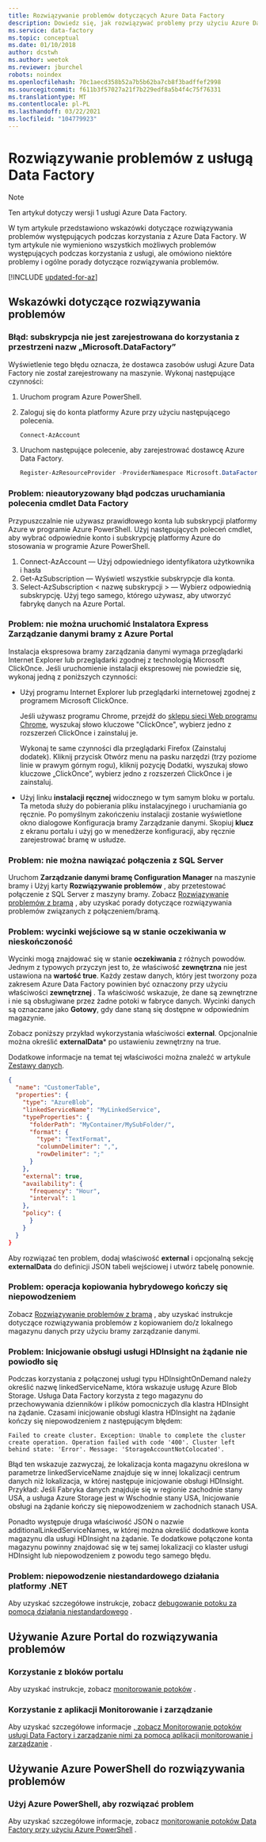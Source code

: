 ```yaml
---
title: Rozwiązywanie problemów dotyczących Azure Data Factory
description: Dowiedz się, jak rozwiązywać problemy przy użyciu Azure Data Factory.
ms.service: data-factory
ms.topic: conceptual
ms.date: 01/10/2018
author: dcstwh
ms.author: weetok
ms.reviewer: jburchel
robots: noindex
ms.openlocfilehash: 70c1aecd358b52a7b5b62ba7cb8f3badffef2998
ms.sourcegitcommit: f611b3f57027a21f7b229edf8a5b4f4c75f76331
ms.translationtype: MT
ms.contentlocale: pl-PL
ms.lasthandoff: 03/22/2021
ms.locfileid: "104779923"
---
```

# <a name="troubleshoot-data-factory-issues"></a>Rozwiązywanie problemów z usługą Data Factory
> [!NOTE]
> Ten artykuł dotyczy wersji 1 usługi Azure Data Factory. 

W tym artykule przedstawiono wskazówki dotyczące rozwiązywania problemów występujących podczas korzystania z Azure Data Factory. W tym artykule nie wymieniono wszystkich możliwych problemów występujących podczas korzystania z usługi, ale omówiono niektóre problemy i ogólne porady dotyczące rozwiązywania problemów.   

[!INCLUDE [updated-for-az](../../../includes/updated-for-az.md)]

## <a name="troubleshooting-tips"></a>Wskazówki dotyczące rozwiązywania problemów
### <a name="error-the-subscription-is-not-registered-to-use-namespace-microsoftdatafactory"></a>Błąd: subskrypcja nie jest zarejestrowana do korzystania z przestrzeni nazw „Microsoft.DataFactory”
Wyświetlenie tego błędu oznacza, że dostawca zasobów usługi Azure Data Factory nie został zarejestrowany na maszynie. Wykonaj następujące czynności:

1. Uruchom program Azure PowerShell.
2. Zaloguj się do konta platformy Azure przy użyciu następującego polecenia.

   ```powershell
   Connect-AzAccount
   ```

3. Uruchom następujące polecenie, aby zarejestrować dostawcę Azure Data Factory.

   ```powershell
   Register-AzResourceProvider -ProviderNamespace Microsoft.DataFactory
   ```

### <a name="problem-unauthorized-error-when-running-a-data-factory-cmdlet"></a>Problem: nieautoryzowany błąd podczas uruchamiania polecenia cmdlet Data Factory
Przypuszczalnie nie używasz prawidłowego konta lub subskrypcji platformy Azure w programie Azure PowerShell. Użyj następujących poleceń cmdlet, aby wybrać odpowiednie konto i subskrypcję platformy Azure do stosowania w programie Azure PowerShell.

1. Connect-AzAccount — Użyj odpowiedniego identyfikatora użytkownika i hasła
2. Get-AzSubscription — Wyświetl wszystkie subskrypcje dla konta.
3. Select-AzSubscription &lt; nazwę subskrypcji &gt; — Wybierz odpowiednią subskrypcję. Użyj tego samego, którego używasz, aby utworzyć fabrykę danych na Azure Portal.

### <a name="problem-fail-to-launch-data-management-gateway-express-setup-from-azure-portal"></a>Problem: nie można uruchomić Instalatora Express Zarządzanie danymi bramy z Azure Portal
Instalacja ekspresowa bramy zarządzania danymi wymaga przeglądarki Internet Explorer lub przeglądarki zgodnej z technologią Microsoft ClickOnce. Jeśli uruchomienie instalacji ekspresowej nie powiedzie się, wykonaj jedną z poniższych czynności:

* Użyj programu Internet Explorer lub przeglądarki internetowej zgodnej z programem Microsoft ClickOnce.

    Jeśli używasz programu Chrome, przejdź do [sklepu sieci Web programu Chrome](https://chrome.google.com/webstore/), wyszukaj słowo kluczowe "ClickOnce", wybierz jedno z rozszerzeń ClickOnce i zainstaluj je.

    Wykonaj te same czynności dla przeglądarki Firefox (Zainstaluj dodatek). Kliknij przycisk Otwórz menu na pasku narzędzi (trzy poziome linie w prawym górnym rogu), kliknij pozycję Dodatki, wyszukaj słowo kluczowe „ClickOnce”, wybierz jedno z rozszerzeń ClickOnce i je zainstaluj.
* Użyj linku **instalacji ręcznej** widocznego w tym samym bloku w portalu. Ta metoda służy do pobierania pliku instalacyjnego i uruchamiania go ręcznie. Po pomyślnym zakończeniu instalacji zostanie wyświetlone okno dialogowe Konfiguracja bramy Zarządzanie danymi. Skopiuj **klucz** z ekranu portalu i użyj go w menedżerze konfiguracji, aby ręcznie zarejestrować bramę w usłudze.  

### <a name="problem-fail-to-connect-to-sql-server"></a>Problem: nie można nawiązać połączenia z SQL Server
Uruchom **Zarządzanie danymi bramę Configuration Manager** na maszynie bramy i Użyj karty **Rozwiązywanie problemów** , aby przetestować połączenie z SQL Server z maszyny bramy. Zobacz [Rozwiązywanie problemów z bramą](data-factory-data-management-gateway.md#troubleshooting-gateway-issues) , aby uzyskać porady dotyczące rozwiązywania problemów związanych z połączeniem/bramą.   

### <a name="problem-input-slices-are-in-waiting-state-forever"></a>Problem: wycinki wejściowe są w stanie oczekiwania w nieskończoność
Wycinki mogą znajdować się w stanie **oczekiwania** z różnych powodów. Jednym z typowych przyczyn jest to, że właściwość **zewnętrzna** nie jest ustawiona na **wartość true**. Każdy zestaw danych, który jest tworzony poza zakresem Azure Data Factory powinien być oznaczony przy użyciu właściwości **zewnętrznej** . Ta właściwość wskazuje, że dane są zewnętrzne i nie są obsługiwane przez żadne potoki w fabryce danych. Wycinki danych są oznaczane jako **Gotowy**, gdy dane staną się dostępne w odpowiednim magazynie.

Zobacz poniższy przykład wykorzystania właściwości **external**. Opcjonalnie można określić **externalData*** po ustawieniu zewnętrzny na true.

Dodatkowe informacje na temat tej właściwości można znaleźć w artykule [Zestawy danych](data-factory-create-datasets.md).

```json
{
  "name": "CustomerTable",
  "properties": {
    "type": "AzureBlob",
    "linkedServiceName": "MyLinkedService",
    "typeProperties": {
      "folderPath": "MyContainer/MySubFolder/",
      "format": {
        "type": "TextFormat",
        "columnDelimiter": ",",
        "rowDelimiter": ";"
      }
    },
    "external": true,
    "availability": {
      "frequency": "Hour",
      "interval": 1
    },
    "policy": {
      }
    }
  }
}
```

Aby rozwiązać ten problem, dodaj właściwość **external** i opcjonalną sekcję **externalData** do definicji JSON tabeli wejściowej i utwórz tabelę ponownie.

### <a name="problem-hybrid-copy-operation-fails"></a>Problem: operacja kopiowania hybrydowego kończy się niepowodzeniem
Zobacz [Rozwiązywanie problemów z bramą](data-factory-data-management-gateway.md#troubleshooting-gateway-issues) , aby uzyskać instrukcje dotyczące rozwiązywania problemów z kopiowaniem do/z lokalnego magazynu danych przy użyciu bramy zarządzanie danymi.

### <a name="problem-on-demand-hdinsight-provisioning-fails"></a>Problem: Inicjowanie obsługi usługi HDInsight na żądanie nie powiodło się
Podczas korzystania z połączonej usługi typu HDInsightOnDemand należy określić nazwę linkedServiceName, która wskazuje usługę Azure Blob Storage. Usługa Data Factory korzysta z tego magazynu do przechowywania dzienników i plików pomocniczych dla klastra HDInsight na żądanie.  Czasami inicjowanie obsługi klastra HDInsight na żądanie kończy się niepowodzeniem z następującym błędem:

```
Failed to create cluster. Exception: Unable to complete the cluster create operation. Operation failed with code '400'. Cluster left behind state: 'Error'. Message: 'StorageAccountNotColocated'.
```

Błąd ten wskazuje zazwyczaj, że lokalizacja konta magazynu określona w parametrze linkedServiceName znajduje się w innej lokalizacji centrum danych niż lokalizacja, w której następuje inicjowanie obsługi HDInsight. Przykład: Jeśli Fabryka danych znajduje się w regionie zachodnie stany USA, a usługa Azure Storage jest w Wschodnie stany USA, Inicjowanie obsługi na żądanie kończy się niepowodzeniem w zachodnich stanach USA.

Ponadto występuje druga właściwość JSON o nazwie additionalLinkedServiceNames, w której można określić dodatkowe konta magazynu dla usługi HDInsight na żądanie. Te dodatkowe połączone konta magazynu powinny znajdować się w tej samej lokalizacji co klaster usługi HDInsight lub niepowodzeniem z powodu tego samego błędu.

### <a name="problem-custom-net-activity-fails"></a>Problem: niepowodzenie niestandardowego działania platformy .NET
Aby uzyskać szczegółowe instrukcje, zobacz [debugowanie potoku za pomocą działania niestandardowego](data-factory-use-custom-activities.md#troubleshoot-failures) .

## <a name="use-azure-portal-to-troubleshoot"></a>Używanie Azure Portal do rozwiązywania problemów
### <a name="using-portal-blades"></a>Korzystanie z bloków portalu
Aby uzyskać instrukcje, zobacz [monitorowanie potoków](data-factory-monitor-manage-pipelines.md) .

### <a name="using-monitor-and-manage-app"></a>Korzystanie z aplikacji Monitorowanie i zarządzanie
Aby uzyskać szczegółowe informacje [, zobacz Monitorowanie potoków usługi Data Factory i zarządzanie nimi za pomocą aplikacji monitorowanie i zarządzanie](data-factory-monitor-manage-app.md) .

## <a name="use-azure-powershell-to-troubleshoot"></a>Używanie Azure PowerShell do rozwiązywania problemów
### <a name="use-azure-powershell-to-troubleshoot-an-error"></a>Użyj Azure PowerShell, aby rozwiązać problem
Aby uzyskać szczegółowe informacje, zobacz [monitorowanie potoków Data Factory przy użyciu Azure PowerShell](data-factory-monitor-manage-pipelines.md) .

[adfgetstarted]: data-factory-copy-data-from-azure-blob-storage-to-sql-database.md
[use-custom-activities]: data-factory-use-custom-activities.md
[troubleshoot]: data-factory-troubleshoot.md
[developer-reference]: /previous-versions/azure/dn834987(v=azure.100)
[cmdlet-reference]: https://go.microsoft.com/fwlink/?LinkId=517456
[json-scripting-reference]: /previous-versions/azure/dn835050(v=azure.100)

[azure-portal]: https://portal.azure.com/

[image-data-factory-troubleshoot-with-error-link]: ./media/data-factory-troubleshoot/DataFactoryWithErrorLink.png

[image-data-factory-troubleshoot-datasets-with-errors-blade]: ./media/data-factory-troubleshoot/DatasetsWithErrorsBlade.png

[image-data-factory-troubleshoot-table-blade-with-problem-slices]: ./media/data-factory-troubleshoot/TableBladeWithProblemSlices.png

[image-data-factory-troubleshoot-activity-run-with-error]: ./media/data-factory-troubleshoot/ActivityRunDetailsWithError.png

[image-data-factory-troubleshoot-dataslice-blade-with-active-runs]: ./media/data-factory-troubleshoot/DataSliceBladeWithActivityRuns.png

[image-data-factory-troubleshoot-walkthrough2-with-errors-link]: ./media/data-factory-troubleshoot/Walkthrough2WithErrorsLink.png

[image-data-factory-troubleshoot-walkthrough2-datasets-with-errors]: ./media/data-factory-troubleshoot/Walkthrough2DataSetsWithErrors.png

[image-data-factory-troubleshoot-walkthrough2-table-with-problem-slices]: ./media/data-factory-troubleshoot/Walkthrough2TableProblemSlices.png

[image-data-factory-troubleshoot-walkthrough2-slice-activity-runs]: ./media/data-factory-troubleshoot/Walkthrough2DataSliceActivityRuns.png

[image-data-factory-troubleshoot-activity-run-details]: ./media/data-factory-troubleshoot/Walkthrough2ActivityRunDetails.png